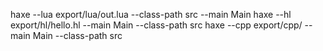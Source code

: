 haxe --lua export/lua/out.lua --class-path src --main Main
haxe --hl export/hl/hello.hl --main Main --class-path src
haxe --cpp export/cpp/ --main Main --class-path src